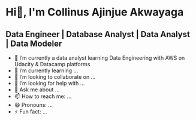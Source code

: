 # Hi👋, I'm Collinus Ajinjue Akwayaga
##  Data Engineer | Database Analyst | Data Analyst | Data Modeler

- 🔭 I’m currently a data analyst learning Data Engineering with AWS on Udacity & Datacamp platforms
- 🌱 I’m currently learning ...
- 👯 I’m looking to collaborate on ...
- 🤔 I’m looking for help with ...
- 💬 Ask me about ...
- 📫 How to reach me: ...
- 😄 Pronouns: ...
- ⚡ Fun fact: ...

